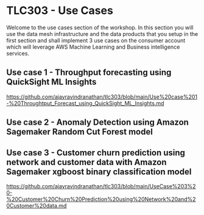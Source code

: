 # TLC303 - Use Cases

Welcome to the use cases section of the workshop. In this section you will use the data mesh infrastructure and the data products that you setup in the first section and shall implement 3 use cases on the consumer account which will leverage AWS Machine Learning and Business intelligence services.

## Use case 1 - Throughput forecasting using QuickSight ML Insights

https://github.com/ajayravindranathan/tlc303/blob/main/Use%20case%201-%20Throughtput_Forecast_using_QuickSight_ML_Insights.md

## Use case 2 - Anomaly Detection using Amazon Sagemaker Random Cut Forest model

## Use case 3 - Customer churn prediction using network and customer data with Amazon Sagemaker xgboost binary classification model

https://github.com/ajayravindranathan/tlc303/blob/main/UseCase%203%20-%20Customer%20Churn%20Prediction%20using%20Network%20and%20Customer%20data.md
